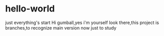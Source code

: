 # hello-world
just everything's start
Hi gumball,yes i'm yourself
look there,this project is branches,to recognize main version
now just to study
